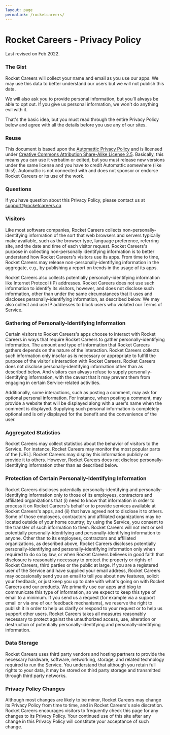 ```yaml
---
layout: page
permalink: /rocketcareers/
---
```


Rocket Careers - Privacy Policy
================================

Last revised on Feb 2022.

### The Gist

Rocket Careers will collect your name and email as you use our apps. We may use this data to better understand our users but we will not publish this data.

We will also ask you to provide personal information, but you'll always be able to opt out. If you give us personal information, we won't do anything evil with it.

That's the basic idea, but you must read through the entire Privacy Policy below and agree with all the details before you use any of our sites.

### Reuse

This document is based upon the [Automattic Privacy Policy](http://automattic.com/privacy/) and is licensed under [Creative Commons Attribution Share-Alike License 2.5](http://creativecommons.org/licenses/by-sa/2.5/). Basically, this means you can use it verbatim or edited, but you must release new versions under the same license and you have to credit Automattic somewhere (like this!). Automattic is not connected with and does not sponsor or endorse Rocket Careers or its use of the work.

### Questions

If you have question about this Privacy Policy, please contact us at support@rocketcareers.ca

### Visitors

Like most software companies, Rocket Careers collects non-personally-identifying information of the sort that web browsers and servers typically make available, such as the browser type, language preference, referring site, and the date and time of each visitor request. Rocket Careers's purpose in collecting non-personally identifying information is to better understand how Rocket Careers's visitors use its apps. From time to time, Rocket Careers may release non-personally-identifying information in the aggregate, e.g., by publishing a report on trends in the usage of its apps.

Rocket Careers also collects potentially personally-identifying information like Internet Protocol (IP) addresses. Rocket Careers does not use such information to identify its visitors, however, and does not disclose such information, other than under the same circumstances that it uses and discloses personally-identifying information, as described below. We may also collect and use IP addresses to block users who violated our Terms of Service.

### Gathering of Personally-Identifying Information

Certain visitors to Rocket Careers's apps choose to interact with Rocket Careers in ways that require Rocket Careers to gather personally-identifying information. The amount and type of information that Rocket Careers gathers depends on the nature of the interaction. Rocket Careers collects such information only insofar as is necessary or appropriate to fulfill the purpose of the visitor's interaction with Rocket Careers. Rocket Careers does not disclose personally-identifying information other than as described below. And visitors can always refuse to supply personally-identifying information, with the caveat that it may prevent them from engaging in certain Service-related activities.

Additionally, some interactions, such as posting a comment, may ask for optional personal information. For instance, when posting a comment, may provide a website that will be displayed along with a user's name when the comment is displayed. Supplying such personal information is completely optional and is only displayed for the benefit and the convenience of the user.

### Aggregated Statistics

Rocket Careers may collect statistics about the behavior of visitors to the Service. For instance, Rocket Careers may monitor the most popular parts of the [URL]. Rocket Careers may display this information publicly or provide it to others. However, Rocket Careers does not disclose personally-identifying information other than as described below.

### Protection of Certain Personally-Identifying Information

Rocket Careers discloses potentially personally-identifying and personally-identifying information only to those of its employees, contractors and affiliated organizations that (i) need to know that information in order to process it on Rocket Careers's behalf or to provide services available at Rocket Careers's apps, and (ii) that have agreed not to disclose it to others. Some of those employees, contractors and affiliated organizations may be located outside of your home country; by using the Service, you consent to the transfer of such information to them. Rocket Careers will not rent or sell potentially personally-identifying and personally-identifying information to anyone. Other than to its employees, contractors and affiliated organizations, as described above, Rocket Careers discloses potentially personally-identifying and personally-identifying information only when required to do so by law, or when Rocket Careers believes in good faith that disclosure is reasonably necessary to protect the property or rights of Rocket Careers, third parties or the public at large. If you are a registered user of the Service and have supplied your email address, Rocket Careers may occasionally send you an email to tell you about new features, solicit your feedback, or just keep you up to date with what's going on with Rocket Careers and our products. We primarily use our apps and blog to communicate this type of information, so we expect to keep this type of email to a minimum. If you send us a request (for example via a support email or via one of our feedback mechanisms), we reserve the right to publish it in order to help us clarify or respond to your request or to help us support other users. Rocket Careers takes all measures reasonably necessary to protect against the unauthorized access, use, alteration or destruction of potentially personally-identifying and personally-identifying information.

### Data Storage
Rocket Careers uses third party vendors and hosting partners to provide the necessary hardware, software, networking, storage, and related technology required to run the Service. You understand that although you retain full rights to your data, it may be stored on third party storage and transmitted through third party networks.

### Privacy Policy Changes
Although most changes are likely to be minor, Rocket Careers may change its Privacy Policy from time to time, and in Rocket Careers's sole discretion. Rocket Careers encourages visitors to frequently check this page for any changes to its Privacy Policy. Your continued use of this site after any change in this Privacy Policy will constitute your acceptance of such change. 